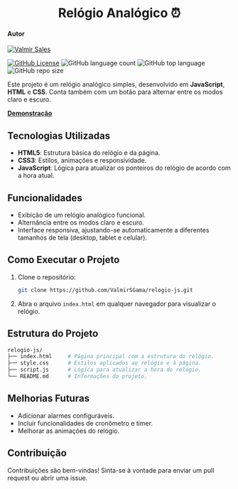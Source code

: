 <h1 align="center">Relógio Analógico ⏰</h1>

#### Autor

[![Valmir Sales](https://img.shields.io/badge/Valmir%20Sales%20Gama-gray?style=flat-square&logo=github&logoColor=white&logoWidth=20&link=https://github.com/ValmirSGama)](https://github.com/ValmirSGama)

[![GitHub License](https://img.shields.io/npm/l/react)](https://github.com/ValmirSGama/relogio-js/blob/main/LICENSE)
![GitHub language count](https://img.shields.io/github/languages/count/ValmirSGama/relogio-js)
![GitHub top language](https://img.shields.io/github/languages/top/ValmirSGama/relogio-js)
![GitHub repo size](https://img.shields.io/github/repo-size/ValmirSGama/relogio-js)

Este projeto é um relógio analógico simples, desenvolvido em **JavaScript**, **HTML** e **CSS**. Conta também com um botão para alternar entre os modos claro e escuro.

[**Demonstração**](https://valmirsgama.github.io/relogio-js/)

## Tecnologias Utilizadas

- **HTML5**: Estrutura básica do relógio e da página.
- **CSS3**: Estilos, animações e responsividade.
- **JavaScript**: Lógica para atualizar os ponteiros do relógio de acordo com a hora atual.

## Funcionalidades

- Exibição de um relógio analógico funcional.
- Alternância entre os modos claro e escuro.
- Interface responsiva, ajustando-se automaticamente a diferentes tamanhos de tela (desktop, tablet e celular).

## Como Executar o Projeto

1. Clone o repositório:
   ```bash
   git clone https://github.com/ValmirSGama/relogio-js.git
   ```

2. Abra o arquivo `index.html` em qualquer navegador para visualizar o relógio.

## Estrutura do Projeto

```bash
relogio-js/
├── index.html     # Página principal com a estrutura do relógio.
├── style.css      # Estilos aplicados ao relógio e à página.
├── script.js      # Lógica para atualizar a hora do relógio.
└── README.md      # Informações do projeto.
```

## Melhorias Futuras

- Adicionar alarmes configuráveis.
- Incluir funcionalidades de cronômetro e timer.
- Melhorar as animações do relógio.

## Contribuição

Contribuições são bem-vindas! Sinta-se à vontade para enviar um pull request ou abrir uma issue.
